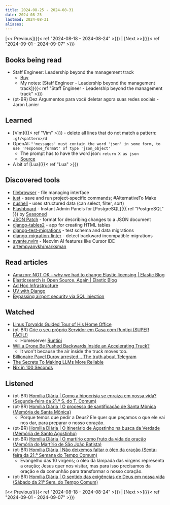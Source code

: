 ```yaml
---
title: 2024-08-25 - 2024-08-31
date: 2024-08-25
lastmod: 2024-08-31
aliases:
---
```


[<< Previous]({{< ref "2024-08-18 - 2024-08-24" >}}) | [Next >>]({{< ref "2024-09-01 - 2024-09-07" >}})

## Books being read
- Staff Engineer: Leadership beyond the management track
	- [Buy](https://staffeng.com/book)
	- My notes: [Staff Engineer - Leadership beyond the management track]({{< ref "Staff Engineer - Leadership beyond the management track" >}})
- (pt-BR) Dez Argumentos para você deletar agora suas redes sociais - Jaron Lanier

## Learned
- [Vim]({{< ref "Vim" >}}) - delete all lines that do not match a pattern: `:g!/<pattern>/d`
- OpenAI: `"'messages' must contain the word 'json' in some form, to use
  'response_format' of type 'json_object'`
    * The prompt has to have the word json: `return X as json`
    * [Source](https://community.openai.com/t/how-do-i-use-the-new-json-mode/475890/14)
- A bit of [Lua]({{< ref "Lua" >}})

## Discovered tools
- [filebrowser](https://github.com/filebrowser/filebrowser) - file managing
  interface
- [just](https://github.com/casey/just) - save and run project-specific
  commands; #AlternativeTo Make
- [nushell](https://github.com/nushell/nushell) - uses structured data (can
  select, filter, sort)
- [Flashboard](https://www.getflashboard.com) - Instant Admin Panels for
  [PostgreSQL]({{ ref "PostgreSQL" }}) by [Seasoned](https://www.seasoned.cc)
- [JSON Patch](https://jsonpatch.com) - format for describing changes to a JSON
  document
- [django-tables2](https://github.com/jieter/django-tables2) - app for creating
  HTML tables
- [django-test-migrations](https://github.com/wemake-services/django-test-migrations) -
  test schema and data migrations
- [django-migration-linter](https://github.com/3YOURMIND/django-migration-linter) -
  detect backward incompatible migrations
- [avante.nvim](https://github.com/yetone/avante.nvim) - Neovim AI features
  like Cursor IDE
- [artempyanykh/marksman](https://github.com/artempyanykh/marksman)

## Read articles
- [Amazon: NOT OK - why we had to change Elastic licensing | Elastic Blog](https://www.elastic.co/blog/why-license-change-aws)
- [Elasticsearch is Open Source, Again | Elastic Blog](https://www.elastic.co/blog/elasticsearch-is-open-source-again)
- [Ad Hoc Infrastructure](https://tidyfirst.substack.com/p/ad-hoc-infrastructure)
- [UV with Django](https://blog.pecar.me/uv-with-django)
- [Bypassing airport security via SQL injection](https://ian.sh/tsa)

## Watched
- [Linus Torvalds Guided Tour of His Home Office](https://www.youtube.com/watch?v=jYUZAF3ePFE)
- (pt-BR) [Crie o seu próprio Servidor em Casa com Runtipi (SUPER FÁCIL!)](https://www.youtube.com/watch?v=LasIH5a5g_4)
    * Homeserver [Runtipi](https://runtipi.io/)
- [Will a Drone Be Pushed Backwards Inside an Accelerating Truck?](https://www.youtube.com/watch?v=niqeCL80W5g)
    * It won't because the air inside the truck moves too.
- [Billionaire Pavel Durov arrested... The truth about Telegram](https://www.youtube.com/watch?v=39rBzRd4M0k)
- [The Secrets To Making LLMs More Reliable](https://www.youtube.com/watch?v=O5rmwjY2lbA)
- [Nix in 100 Seconds](https://www.youtube.com/watch?v=FJVFXsNzYZQ)

## Listened
- (pt-BR) [Homilia Diária | Como a hipocrisia se enraiza em nossa vida? (Segunda-feira da 21.ª S. do T. Comum)](https://www.youtube.com/watch?v=Tv5MGDCK1hU)
- (pt-BR) [Homilia Diária | O processo de santificação de Santa Mônica (Memória de Santa Mônica)](https://youtu.be/YYBFL30ZN_8)
    * Porque temos que pedir a Deus? Ele quer que peçamos o que ele vai nos
      dar, para preparar o nosso coração.
- (pt-BR) [Homilia Diária | O itinerário de Agostinho na busca da Verdade (Memória de Santo Agostinho)](https://www.youtube.com/watch?v=oc1BD_JK4OQ)
- (pt-BR) [Homilia Diária | O martírio como fruto da vida de oração (Memória do Martírio de São João Batista)](https://www.youtube.com/watch?v=4yh_eZp0rDw)
- (pt-BR) [Homilia Diária | Não deixemos faltar o óleo da oração (Sexta-feira da 21.ª Semana do Tempo Comum)](https://www.youtube.com/watch?v=95kQ0NaSDrA)
    * Evangelho das 10 virgens; o óleo da lâmpada das virgens representa a
      oração; Jesus quer nos visitar, mas para isso precisamos da oração e
      da comunhão para transformar o nosso coração.
- (pt-BR) [Homilia Diária | O sentido das exigências de Deus em nossa vida (Sábado da 21ª Sem. do Tempo Comum)](https://www.youtube.com/watch?v=AZZJ1pnMIEM)

[<< Previous]({{< ref "2024-08-18 - 2024-08-24" >}}) | [Next >>]({{< ref "2024-09-01 - 2024-09-07" >}})
